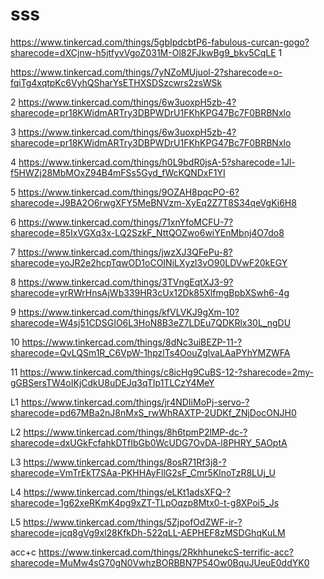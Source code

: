 # sss

https://www.tinkercad.com/things/5gbIpdcbtP6-fabulous-curcan-gogo?sharecode=dXCjnw-h5jtfyvVgoZ031M-Ol82FJkwBg9_bkv5CqLE
1

https://www.tinkercad.com/things/7yNZoMUjuol-2?sharecode=o-fqiTg4xqtpKc6VyhQSharYsETHXSDSzcwrs2zsWSk

2
https://www.tinkercad.com/things/6w3uoxpH5zb-4?sharecode=pr18KWidmARTry3DBPWDrU1FKhKPG47Bc7F0BRBNxlo

3
https://www.tinkercad.com/things/6w3uoxpH5zb-4?sharecode=pr18KWidmARTry3DBPWDrU1FKhKPG47Bc7F0BRBNxlo

4
https://www.tinkercad.com/things/h0L9bdR0jsA-5?sharecode=1Jl-f5HWZj28MbMOxZ94B4mFSs5Gyd_fWcKQNDxF1YI

5
https://www.tinkercad.com/things/9OZAH8pqcPO-6?sharecode=J9BA2O6rwgXFY5MeBNVzm-XyEq2Z7T8S34qeVgKi6H8

6
https://www.tinkercad.com/things/71xnYfoMCFU-7?sharecode=85IxVGXq3x-LQ2SzkF_NttQOZwo6wiYEnMbnj4O7do8

7
https://www.tinkercad.com/things/jwzXJ3QFePu-8?sharecode=yoJR2e2hcpTqwOD1oCOINiLXyzl3vO90LDVwF20kEGY

8
https://www.tinkercad.com/things/3TVngEqtXJ3-9?sharecode=yrRWrHnsAjWb339HR3cUx12Dk85XlfmgBpbXSwh6-4g

9
https://www.tinkercad.com/things/kfVLVKJ9gXm-10?sharecode=W4sj51CDSGIO6L3HoN8B3eZ7LDEu7QDKRlx30L_ngDU

10
https://www.tinkercad.com/things/8dNc3uiBEZP-11-?sharecode=QvLQSm1R_C6VpW-1hpzlTs4OouZglvaLAaPYhYMZWFA

11
https://www.tinkercad.com/things/c8icHg9CuBS-12-?sharecode=2my-gGBSersTW4oIKjCdkU8uDEJq3qTIp1TLCzY4MeY

L1
https://www.tinkercad.com/things/jr4NDIiMoPj-servo-?sharecode=pd67MBa2nJ8nMxS_rwWhRAXTP-2UDKf_ZNjDocONJH0

L2
https://www.tinkercad.com/things/8h6tpmP2lMP-dc-?sharecode=dxUGkFcfahkDTfIbGb0WcUDG7OvDA-l8PHRY_5AOptA

L3
https://www.tinkercad.com/things/8osR71Rf3j8-?sharecode=VmTrEkT7SAa-PKHHAyFllG2sF_Cmr5KlnoTzR8LUj_U

L4
https://www.tinkercad.com/things/eLKt1adsXFQ-?sharecode=1g62xeRKmK4pg9xZT-TLpOqzp8Mtx0-t-g8XPoi5_Js

L5
https://www.tinkercad.com/things/5ZjpofOdZWF-ir-?sharecode=jcq8gVg9xl28KfkDh-522qLL-AEPHEF8zMSDGhqKuLM

acc+c https://www.tinkercad.com/things/2RkhhunekcS-terrific-acc?sharecode=MuMw4sG70gN0VwhzBORBBN7P54Ow0BquJUeuE0ddYK0
